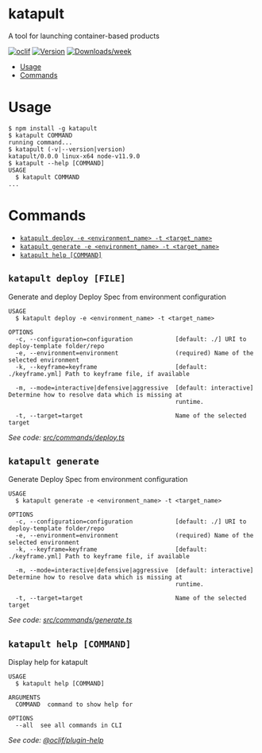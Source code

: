 katapult
========

A tool for launching container-based products

[![oclif](https://img.shields.io/badge/cli-oclif-brightgreen.svg)](https://oclif.io)
[![Version](https://img.shields.io/npm/v/katapult.svg)](https://npmjs.org/package/katapult)
[![Downloads/week](https://img.shields.io/npm/dw/katapult.svg)](https://npmjs.org/package/katapult)

<!-- toc -->
* [Usage](#usage)
* [Commands](#commands)
<!-- tocstop -->
# Usage
<!-- usage -->
```sh-session
$ npm install -g katapult
$ katapult COMMAND
running command...
$ katapult (-v|--version|version)
katapult/0.0.0 linux-x64 node-v11.9.0
$ katapult --help [COMMAND]
USAGE
  $ katapult COMMAND
...
```
<!-- usagestop -->
# Commands
<!-- commands -->
* [`katapult deploy -e <environment_name> -t <target_name>`](#katapult-deploy-file)
* [`katapult generate -e <environment_name> -t <target_name>`](#katapult-generate)
* [`katapult help [COMMAND]`](#katapult-help-command)

## `katapult deploy [FILE]`

Generate and deploy Deploy Spec from environment configuration

```
USAGE
  $ katapult deploy -e <environment_name> -t <target_name>

OPTIONS
  -c, --configuration=configuration            [default: ./] URI to deploy-template folder/repo
  -e, --environment=environment                (required) Name of the selected environment
  -k, --keyframe=keyframe                      [default: ./keyframe.yml] Path to keyframe file, if available

  -m, --mode=interactive|defensive|aggressive  [default: interactive] Determine how to resolve data which is missing at
                                               runtime.

  -t, --target=target                          Name of the selected target
```

_See code: [src/commands/deploy.ts](https://github.com/balena-io/katapult/blob/v0.0.0/src/commands/deploy.ts)_

## `katapult generate`

Generate Deploy Spec from environment configuration

```
USAGE
  $ katapult generate -e <environment_name> -t <target_name>

OPTIONS
  -c, --configuration=configuration            [default: ./] URI to deploy-template folder/repo
  -e, --environment=environment                (required) Name of the selected environment
  -k, --keyframe=keyframe                      [default: ./keyframe.yml] Path to keyframe file, if available

  -m, --mode=interactive|defensive|aggressive  [default: interactive] Determine how to resolve data which is missing at
                                               runtime.

  -t, --target=target                          Name of the selected target
```

_See code: [src/commands/generate.ts](https://github.com/balena-io/katapult/blob/v0.0.0/src/commands/generate.ts)_

## `katapult help [COMMAND]`

Display help for katapult

```
USAGE
  $ katapult help [COMMAND]

ARGUMENTS
  COMMAND  command to show help for

OPTIONS
  --all  see all commands in CLI
```

_See code: [@oclif/plugin-help](https://github.com/oclif/plugin-help/blob/v2.1.6/src/commands/help.ts)_
<!-- commandsstop -->
